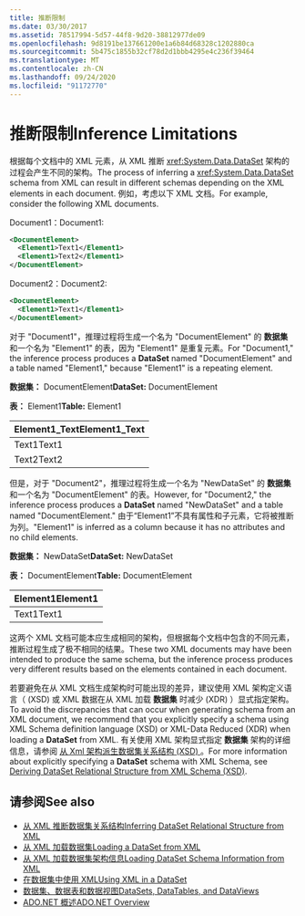 ```yaml
---
title: 推断限制
ms.date: 03/30/2017
ms.assetid: 78517994-5d57-44f8-9d20-38812977de09
ms.openlocfilehash: 9d8191be137661200e1a6b84d68328c1202880ca
ms.sourcegitcommit: 5b475c1855b32cf78d2d1bbb4295e4c236f39464
ms.translationtype: MT
ms.contentlocale: zh-CN
ms.lasthandoff: 09/24/2020
ms.locfileid: "91172770"
---
```

# <a name="inference-limitations"></a><span data-ttu-id="44669-102">推断限制</span><span class="sxs-lookup"><span data-stu-id="44669-102">Inference Limitations</span></span>

<span data-ttu-id="44669-103">根据每个文档中的 XML 元素，从 XML 推断 <xref:System.Data.DataSet> 架构的过程会产生不同的架构。</span><span class="sxs-lookup"><span data-stu-id="44669-103">The process of inferring a <xref:System.Data.DataSet> schema from XML can result in different schemas depending on the XML elements in each document.</span></span> <span data-ttu-id="44669-104">例如，考虑以下 XML 文档。</span><span class="sxs-lookup"><span data-stu-id="44669-104">For example, consider the following XML documents.</span></span>  
  
 <span data-ttu-id="44669-105">Document1：</span><span class="sxs-lookup"><span data-stu-id="44669-105">Document1:</span></span>  
  
```xml  
<DocumentElement>  
  <Element1>Text1</Element1>  
  <Element1>Text2</Element1>  
</DocumentElement>  
```  
  
 <span data-ttu-id="44669-106">Document2：</span><span class="sxs-lookup"><span data-stu-id="44669-106">Document2:</span></span>  
  
```xml  
<DocumentElement>  
  <Element1>Text1</Element1>  
</DocumentElement>  
```  
  
 <span data-ttu-id="44669-107">对于 "Document1"，推理过程将生成一个名为 "DocumentElement" 的 **数据集** 和一个名为 "Element1" 的表，因为 "Element1" 是重复元素。</span><span class="sxs-lookup"><span data-stu-id="44669-107">For "Document1," the inference process produces a **DataSet** named "DocumentElement" and a table named "Element1," because "Element1" is a repeating element.</span></span>  
  
 <span data-ttu-id="44669-108">**数据集：** DocumentElement</span><span class="sxs-lookup"><span data-stu-id="44669-108">**DataSet:** DocumentElement</span></span>  
  
 <span data-ttu-id="44669-109">**表：** Element1</span><span class="sxs-lookup"><span data-stu-id="44669-109">**Table:** Element1</span></span>  
  
|<span data-ttu-id="44669-110">Element1_Text</span><span class="sxs-lookup"><span data-stu-id="44669-110">Element1_Text</span></span>|  
|--------------------|  
|<span data-ttu-id="44669-111">Text1</span><span class="sxs-lookup"><span data-stu-id="44669-111">Text1</span></span>|  
|<span data-ttu-id="44669-112">Text2</span><span class="sxs-lookup"><span data-stu-id="44669-112">Text2</span></span>|  
  
 <span data-ttu-id="44669-113">但是，对于 "Document2"，推理过程将生成一个名为 "NewDataSet" 的 **数据集** 和一个名为 "DocumentElement" 的表。</span><span class="sxs-lookup"><span data-stu-id="44669-113">However, for "Document2," the inference process produces a **DataSet** named "NewDataSet" and a table named "DocumentElement."</span></span> <span data-ttu-id="44669-114">由于“Element1”不具有属性和子元素，它将被推断为列。</span><span class="sxs-lookup"><span data-stu-id="44669-114">"Element1" is inferred as a column because it has no attributes and no child elements.</span></span>  
  
 <span data-ttu-id="44669-115">**数据集：** NewDataSet</span><span class="sxs-lookup"><span data-stu-id="44669-115">**DataSet:** NewDataSet</span></span>  
  
 <span data-ttu-id="44669-116">**表：** DocumentElement</span><span class="sxs-lookup"><span data-stu-id="44669-116">**Table:** DocumentElement</span></span>  
  
|<span data-ttu-id="44669-117">Element1</span><span class="sxs-lookup"><span data-stu-id="44669-117">Element1</span></span>|  
|--------------|  
|<span data-ttu-id="44669-118">Text1</span><span class="sxs-lookup"><span data-stu-id="44669-118">Text1</span></span>|  
  
 <span data-ttu-id="44669-119">这两个 XML 文档可能本应生成相同的架构，但根据每个文档中包含的不同元素，推断过程生成了极不相同的结果。</span><span class="sxs-lookup"><span data-stu-id="44669-119">These two XML documents may have been intended to produce the same schema, but the inference process produces very different results based on the elements contained in each document.</span></span>  
  
 <span data-ttu-id="44669-120">若要避免在从 XML 文档生成架构时可能出现的差异，建议使用 XML 架构定义语言（ (XSD) 或 XML 数据在从 XML 加载 **数据集** 时减少 (XDR) ）显式指定架构。</span><span class="sxs-lookup"><span data-stu-id="44669-120">To avoid the discrepancies that can occur when generating schema from an XML document, we recommend that you explicitly specify a schema using XML Schema definition language (XSD) or XML-Data Reduced (XDR) when loading a **DataSet** from XML.</span></span> <span data-ttu-id="44669-121">有关使用 XML 架构显式指定 **数据集** 架构的详细信息，请参阅 [从 Xml 架构派生数据集关系结构 (XSD) ](deriving-dataset-relational-structure-from-xml-schema-xsd.md)。</span><span class="sxs-lookup"><span data-stu-id="44669-121">For more information about explicitly specifying a **DataSet** schema with XML Schema, see [Deriving DataSet Relational Structure from XML Schema (XSD)](deriving-dataset-relational-structure-from-xml-schema-xsd.md).</span></span>  
  
## <a name="see-also"></a><span data-ttu-id="44669-122">请参阅</span><span class="sxs-lookup"><span data-stu-id="44669-122">See also</span></span>

- [<span data-ttu-id="44669-123">从 XML 推断数据集关系结构</span><span class="sxs-lookup"><span data-stu-id="44669-123">Inferring DataSet Relational Structure from XML</span></span>](inferring-dataset-relational-structure-from-xml.md)
- [<span data-ttu-id="44669-124">从 XML 加载数据集</span><span class="sxs-lookup"><span data-stu-id="44669-124">Loading a DataSet from XML</span></span>](loading-a-dataset-from-xml.md)
- [<span data-ttu-id="44669-125">从 XML 加载数据集架构信息</span><span class="sxs-lookup"><span data-stu-id="44669-125">Loading DataSet Schema Information from XML</span></span>](loading-dataset-schema-information-from-xml.md)
- [<span data-ttu-id="44669-126">在数据集中使用 XML</span><span class="sxs-lookup"><span data-stu-id="44669-126">Using XML in a DataSet</span></span>](using-xml-in-a-dataset.md)
- [<span data-ttu-id="44669-127">数据集、数据表和数据视图</span><span class="sxs-lookup"><span data-stu-id="44669-127">DataSets, DataTables, and DataViews</span></span>](index.md)
- [<span data-ttu-id="44669-128">ADO.NET 概述</span><span class="sxs-lookup"><span data-stu-id="44669-128">ADO.NET Overview</span></span>](../ado-net-overview.md)
